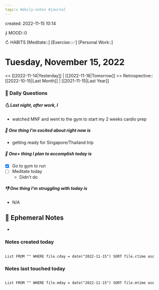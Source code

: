 ```yaml
---
tags:: #daily-notes #journal
---
```

created: 2022-11-15 10:14

⨑ MOOD::0

↻ HABITS
[Meditate::]
[Exercise::✅]
[Personal Work::]

# Tuesday, November 15, 2022

\<\< [[2022-11-14|Yesterday]] | [[2022-11-16|Tomorrow]] >>
Retrospective:: [[2022-10-15|Last Month]] | [[2021-11-15|Last Year]]

### 📅 Daily Questions

##### 🌜 Last night, after work, I

- watched MNF and went to the gym to start my 2 weeks cardio prep

##### 🙌 One thing I'm excited about right now is

- getting ready for Singapore/Thailand trip

##### 🚀 One+ thing I plan to accomplish today is

- [x] Go to gym to run
- [ ] Meditate today
  - Didn't do

##### 👎 One thing I'm struggling with today is

- N/A

## 📝 Ephemeral Notes

-

### Notes created today

```dataview

List FROM "" WHERE file.cday = date("2022-11-15") SORT file.ctime asc

```

### Notes last touched today

```dataview

List FROM "" WHERE file.mday = date("2022-11-15") SORT file.mtime asc

```
